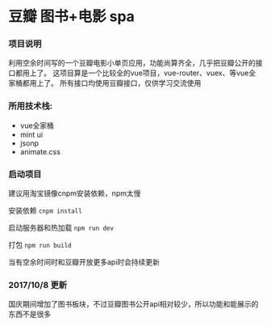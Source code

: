 豆瓣 图书+电影 spa
====================
### 项目说明
利用空余时间写的一个豆瓣电影小单页应用，功能尚算齐全，几乎把豆瓣公开的接口都用上了。
这项目算是一个比较全的vue项目，vue-router、vuex、等vue全家桶都用上了。
所有接口均使用豆瓣接口，仅供学习交流使用

### 所用技术栈:
* vue全家桶
* mint ui
* jsonp
* animate.css

### 启动项目
建议用淘宝镜像cnpm安装依赖，npm太慢

安装依赖 `cnpm install`

启动服务器和热加载 `npm run dev`

打包 `npm run build`

当有空余时间时和豆瓣开放更多api时会持续更新

### 2017/10/8 更新
国庆期间增加了图书板块，不过豆瓣图书公开api相对较少，所以功能和能展示的东西不是很多